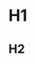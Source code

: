 <!--
File: @FILENAME@
Written by: Stephen M. Reaves
Created on: @DATE@
Description:
-->

# H1

## H2
